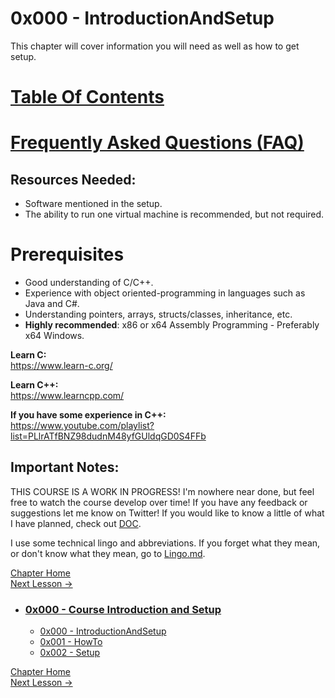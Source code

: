 # 0x000 - IntroductionAndSetup
This chapter will cover information you will need as well as how to get setup.

# [Table Of Contents](../TableOfContents.md)

# [Frequently Asked Questions (FAQ)](../FAQ.md)

<a name="resources"></a>
## Resources Needed:

* Software mentioned in the setup.
* The ability to run one virtual machine is recommended, but not required.

<a name="prerequisites"></a>
# Prerequisites

* Good understanding of C/C++.
* Experience with object oriented-programming in languages such as Java and C#.
* Understanding pointers, arrays, structs/classes, inheritance, etc.
* **Highly recommended**: x86 or x64 Assembly Programming - Preferably x64 Windows.

**Learn C:**  
https://www.learn-c.org/

**Learn C++:**  
https://www.learncpp.com/  

**If you have some experience in C++:**  
https://www.youtube.com/playlist?list=PLlrATfBNZ98dudnM48yfGUldqGD0S4FFb

<a name="importantnotes"></a>
## Important Notes:

THIS COURSE IS A WORK IN PROGRESS! I'm nowhere near done, but feel free to watch the course develop over time! If you have any feedback or suggestions let me know on Twitter! If you would like to know a little of what I have planned, check out [DOC](../DOC/DOC.md).

I use some technical lingo and abbreviations. If you forget what they mean, or don't know what they mean, go to [Lingo.md](../Lingo.md).

[Chapter Home](0x000-IntroductionAndSetup.md)  
[Next Lesson ->](0x001-HowTo.md)

* ### [0x000 - Course Introduction and Setup](0x000-IntroductionAndSetup)
    * [0x000 - IntroductionAndSetup](/Z0FCourse_ReverseEngineering/0x000-IntroductionAndSetup/0x000-IntroductionAndSetup.md)
    * [0x001 - HowTo](/Z0FCourse_ReverseEngineering/0x000-IntroductionAndSetup/0x001-HowTo.md)
    * [0x002 - Setup](/Z0FCourse_ReverseEngineering/0x000-IntroductionAndSetup/0x002-Setup.md)

[Chapter Home](0x000-IntroductionAndSetup.md)  
[Next Lesson ->](0x001-HowTo.md)